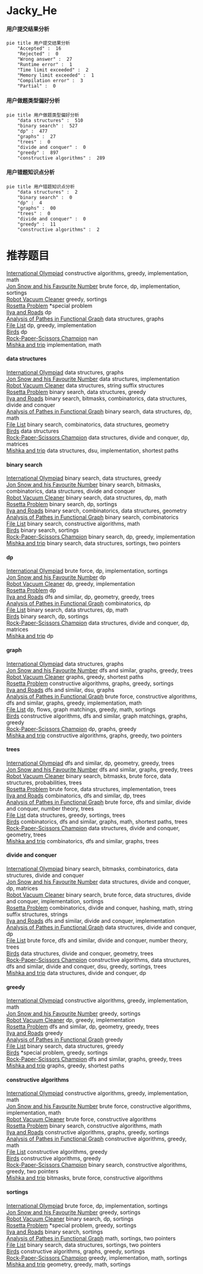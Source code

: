 # Jacky_He
<!-- tabs:start -->
#### **用户提交结果分析**

```mermaid
pie title 用户提交结果分析
    "Accepted" :  16
    "Rejected" :  0
    "Wrong answer" :  27
    "Runtime error" :  1
    "Time limit exceeded" :  2
    "Memory limit exceeded" :  1
    "Compilation error" :  3
    "Partial" :  0
```
#### **用户做题类型偏好分析**

```mermaid
pie title 用户做题类型偏好分析
    "data structures" :  510
    "binary search" :  527
    "dp" :  477
    "graphs" :  27
    "trees" :  0
    "divide and conquer" :  0
    "greedy" :  897
    "constructive algorithms" :  289
```
#### **用户错题知识点分析**

```mermaid
pie title 用户错题知识点分析
    "data structures" :  2
    "binary search" :  0
    "dp" :  4
    "graphs" :  00
    "trees" :  0
    "divide and conquer" :  0
    "greedy" :  11
    "constructive algorithms" :  2
```
<!-- tabs:end -->
# 推荐题目
[International Olympiad](http://codeforces.com/problemset/problem/662/D)		constructive algorithms,
                        greedy,
                        implementation,
                        math		  
[Jon Snow and his Favourite Number](http://codeforces.com/problemset/problem/768/C)		brute force,
                        dp,
                        implementation,
                        sortings		  
[Robot Vacuum Cleaner](http://codeforces.com/problemset/problem/922/D)		greedy,
                        sortings		  
[Rosetta Problem](http://codeforces.com/problemset/problem/656/D)		*special problem		  
[Ilya and Roads](http://codeforces.com/problemset/problem/313/D)		dp		  
[Analysis of Pathes in Functional Graph](http://codeforces.com/problemset/problem/702/E)		data structures,
                        graphs		  
[File List](http://codeforces.com/problemset/problem/174/B)		dp,
                        greedy,
                        implementation		  
[Birds](http://codeforces.com/problemset/problem/922/E)		dp		  
[Rock-Paper-Scissors Champion](http://codeforces.com/problemset/problem/1085/F)		nan		  
[Mishka and trip](http://codeforces.com/problemset/problem/703/B)		implementation,
                        math		  
<!-- tabs:start -->
#### **data structures**
[International Olympiad](http://codeforces.com/problemset/problem/702/E)		data structures,
                        graphs		  
[Jon Snow and his Favourite Number](http://codeforces.com/problemset/problem/818/D)		data structures,
                        implementation		  
[Robot Vacuum Cleaner](http://codeforces.com/problemset/problem/666/E)		data structures,
                        string suffix structures		  
[Rosetta Problem](http://codeforces.com/problemset/problem/460/C)		binary search,
                        data structures,
                        greedy		  
[Ilya and Roads](https://codeforces.com/contest/876/problem/F)		binary search,
                        bitmasks,
                        combinatorics,
                        data structures,
                        divide and conquer		  
[Analysis of Pathes in Functional Graph](http://codeforces.com/problemset/problem/573/B)		binary search,
                        data structures,
                        dp,
                        math		  
[File List](http://codeforces.com/problemset/problem/815/D)		binary search,
                        combinatorics,
                        data structures,
                        geometry		  
[Birds](http://codeforces.com/problemset/problem/377/D)		data structures		  
[Rock-Paper-Scissors Champion](http://codeforces.com/problemset/problem/750/E)		data structures,
                        divide and conquer,
                        dp,
                        matrices		  
[Mishka and trip](https://codeforces.com/contest/1483/problem/B)		data structures,
                        dsu,
                        implementation,
                        shortest paths		  
#### **binary search**
[International Olympiad](http://codeforces.com/problemset/problem/460/C)		binary search,
                        data structures,
                        greedy		  
[Jon Snow and his Favourite Number](https://codeforces.com/contest/876/problem/F)		binary search,
                        bitmasks,
                        combinatorics,
                        data structures,
                        divide and conquer		  
[Robot Vacuum Cleaner](http://codeforces.com/problemset/problem/573/B)		binary search,
                        data structures,
                        dp,
                        math		  
[Rosetta Problem](http://codeforces.com/problemset/problem/21/C)		binary search,
                        dp,
                        sortings		  
[Ilya and Roads](http://codeforces.com/problemset/problem/815/D)		binary search,
                        combinatorics,
                        data structures,
                        geometry		  
[Analysis of Pathes in Functional Graph](http://codeforces.com/problemset/problem/201/E)		binary search,
                        combinatorics		  
[File List](http://codeforces.com/problemset/problem/1426/C)		binary search,
                        constructive algorithms,
                        math		  
[Birds](http://codeforces.com/problemset/problem/1119/D)		binary search,
                        sortings		  
[Rock-Paper-Scissors Champion](http://codeforces.com/problemset/problem/1201/D)		binary search,
                        dp,
                        greedy,
                        implementation		  
[Mishka and trip](http://codeforces.com/problemset/problem/1324/D)		binary search,
                        data structures,
                        sortings,
                        two pointers		  
#### **dp**
[International Olympiad](http://codeforces.com/problemset/problem/768/C)		brute force,
                        dp,
                        implementation,
                        sortings		  
[Jon Snow and his Favourite Number](http://codeforces.com/problemset/problem/313/D)		dp		  
[Robot Vacuum Cleaner](http://codeforces.com/problemset/problem/174/B)		dp,
                        greedy,
                        implementation		  
[Rosetta Problem](http://codeforces.com/problemset/problem/922/E)		dp		  
[Ilya and Roads](http://codeforces.com/problemset/problem/814/D)		dfs and similar,
                        dp,
                        geometry,
                        greedy,
                        trees		  
[Analysis of Pathes in Functional Graph](http://codeforces.com/problemset/problem/466/D)		combinatorics,
                        dp		  
[File List](http://codeforces.com/problemset/problem/573/B)		binary search,
                        data structures,
                        dp,
                        math		  
[Birds](http://codeforces.com/problemset/problem/21/C)		binary search,
                        dp,
                        sortings		  
[Rock-Paper-Scissors Champion](http://codeforces.com/problemset/problem/750/E)		data structures,
                        divide and conquer,
                        dp,
                        matrices		  
[Mishka and trip](http://codeforces.com/problemset/problem/1250/D)		dp		  
#### **graph**
[International Olympiad](http://codeforces.com/problemset/problem/702/E)		data structures,
                        graphs		  
[Jon Snow and his Favourite Number](http://codeforces.com/problemset/problem/767/C)		dfs and similar,
                        graphs,
                        greedy,
                        trees		  
[Robot Vacuum Cleaner](http://codeforces.com/problemset/problem/545/E)		graphs,
                        greedy,
                        shortest paths		  
[Rosetta Problem](http://codeforces.com/problemset/problem/1198/C)		constructive algorithms,
                        graphs,
                        greedy,
                        sortings		  
[Ilya and Roads](http://codeforces.com/problemset/problem/1209/D)		dfs and similar,
                        dsu,
                        graphs		  
[Analysis of Pathes in Functional Graph](http://codeforces.com/problemset/problem/1487/C)		brute force,
                        constructive algorithms,
                        dfs and similar,
                        graphs,
                        greedy,
                        implementation,
                        math		  
[File List](http://codeforces.com/problemset/problem/1437/C)		dp,
                        flows,
                        graph matchings,
                        greedy,
                        math,
                        sortings		  
[Birds](http://codeforces.com/problemset/problem/1470/D)		constructive algorithms,
                        dfs and similar,
                        graph matchings,
                        graphs,
                        greedy		  
[Rock-Paper-Scissors Champion](http://codeforces.com/problemset/problem/1476/C)		dp,
                        graphs,
                        greedy		  
[Mishka and trip](http://codeforces.com/problemset/problem/1304/D)		constructive algorithms,
                        graphs,
                        greedy,
                        two pointers		  
#### **trees**
[International Olympiad](http://codeforces.com/problemset/problem/814/D)		dfs and similar,
                        dp,
                        geometry,
                        greedy,
                        trees		  
[Jon Snow and his Favourite Number](http://codeforces.com/problemset/problem/767/C)		dfs and similar,
                        graphs,
                        greedy,
                        trees		  
[Robot Vacuum Cleaner](http://codeforces.com/problemset/problem/1479/D)		binary search,
                        bitmasks,
                        brute force,
                        data structures,
                        probabilities,
                        trees		  
[Rosetta Problem](http://codeforces.com/problemset/problem/1511/C)		brute force,
                        data structures,
                        implementation,
                        trees		  
[Ilya and Roads](http://codeforces.com/problemset/problem/1499/F)		combinatorics,
                        dfs and similar,
                        dp,
                        trees		  
[Analysis of Pathes in Functional Graph](http://codeforces.com/problemset/problem/1491/E)		brute force,
                        dfs and similar,
                        divide and conquer,
                        number theory,
                        trees		  
[File List](http://codeforces.com/problemset/problem/1466/D)		data structures,
                        greedy,
                        sortings,
                        trees		  
[Birds](http://codeforces.com/problemset/problem/1495/D)		combinatorics,
                        dfs and similar,
                        graphs,
                        math,
                        shortest paths,
                        trees		  
[Rock-Paper-Scissors Champion](http://codeforces.com/problemset/problem/1303/G)		data structures,
                        divide and conquer,
                        geometry,
                        trees		  
[Mishka and trip](http://codeforces.com/problemset/problem/1454/E)		combinatorics,
                        dfs and similar,
                        graphs,
                        trees		  
#### **divide and conquer**
[International Olympiad](https://codeforces.com/contest/876/problem/F)		binary search,
                        bitmasks,
                        combinatorics,
                        data structures,
                        divide and conquer		  
[Jon Snow and his Favourite Number](http://codeforces.com/problemset/problem/750/E)		data structures,
                        divide and conquer,
                        dp,
                        matrices		  
[Robot Vacuum Cleaner](http://codeforces.com/problemset/problem/1461/D)		binary search,
                        brute force,
                        data structures,
                        divide and conquer,
                        implementation,
                        sortings		  
[Rosetta Problem](http://codeforces.com/problemset/problem/1466/G)		combinatorics,
                        divide and conquer,
                        hashing,
                        math,
                        string suffix structures,
                        strings		  
[Ilya and Roads](http://codeforces.com/problemset/problem/1490/D)		dfs and similar,
                        divide and conquer,
                        implementation		  
[Analysis of Pathes in Functional Graph](https://codeforces.com/contest/1483/problem/C)		data structures,
                        divide and conquer,
                        dp		  
[File List](http://codeforces.com/problemset/problem/1491/E)		brute force,
                        dfs and similar,
                        divide and conquer,
                        number theory,
                        trees		  
[Birds](http://codeforces.com/problemset/problem/1303/G)		data structures,
                        divide and conquer,
                        geometry,
                        trees		  
[Rock-Paper-Scissors Champion](http://codeforces.com/problemset/problem/1494/D)		constructive algorithms,
                        data structures,
                        dfs and similar,
                        divide and conquer,
                        dsu,
                        greedy,
                        sortings,
                        trees		  
[Mishka and trip](http://codeforces.com/problemset/problem/1482/E)		data structures,
                        divide and conquer,
                        dp		  
#### **greedy**
[International Olympiad](http://codeforces.com/problemset/problem/662/D)		constructive algorithms,
                        greedy,
                        implementation,
                        math		  
[Jon Snow and his Favourite Number](http://codeforces.com/problemset/problem/922/D)		greedy,
                        sortings		  
[Robot Vacuum Cleaner](http://codeforces.com/problemset/problem/174/B)		dp,
                        greedy,
                        implementation		  
[Rosetta Problem](http://codeforces.com/problemset/problem/814/D)		dfs and similar,
                        dp,
                        geometry,
                        greedy,
                        trees		  
[Ilya and Roads](https://codeforces.com/contest/1072/problem/D)		greedy		  
[Analysis of Pathes in Functional Graph](http://codeforces.com/problemset/problem/1040/A)		greedy		  
[File List](http://codeforces.com/problemset/problem/460/C)		binary search,
                        data structures,
                        greedy		  
[Birds](http://codeforces.com/problemset/problem/1346/C)		*special problem,
                        greedy,
                        sortings		  
[Rock-Paper-Scissors Champion](http://codeforces.com/problemset/problem/767/C)		dfs and similar,
                        graphs,
                        greedy,
                        trees		  
[Mishka and trip](http://codeforces.com/problemset/problem/545/E)		graphs,
                        greedy,
                        shortest paths		  
#### **constructive algorithms**
[International Olympiad](http://codeforces.com/problemset/problem/662/D)		constructive algorithms,
                        greedy,
                        implementation,
                        math		  
[Jon Snow and his Favourite Number](http://codeforces.com/problemset/problem/732/A)		brute force,
                        constructive algorithms,
                        implementation,
                        math		  
[Robot Vacuum Cleaner](http://codeforces.com/problemset/problem/1157/G)		brute force,
                        constructive algorithms		  
[Rosetta Problem](http://codeforces.com/problemset/problem/1426/C)		binary search,
                        constructive algorithms,
                        math		  
[Ilya and Roads](http://codeforces.com/problemset/problem/1198/C)		constructive algorithms,
                        graphs,
                        greedy,
                        sortings		  
[Analysis of Pathes in Functional Graph](http://codeforces.com/problemset/problem/1401/B)		constructive algorithms,
                        greedy,
                        math		  
[File List](http://codeforces.com/problemset/problem/1437/B)		constructive algorithms,
                        greedy		  
[Birds](http://codeforces.com/problemset/problem/1493/A)		constructive algorithms,
                        greedy		  
[Rock-Paper-Scissors Champion](http://codeforces.com/problemset/problem/1463/D)		binary search,
                        constructive algorithms,
                        greedy,
                        two pointers		  
[Mishka and trip](https://codeforces.com/contest/1456/problem/B)		bitmasks,
                        brute force,
                        constructive algorithms		  
#### **sortings**
[International Olympiad](http://codeforces.com/problemset/problem/768/C)		brute force,
                        dp,
                        implementation,
                        sortings		  
[Jon Snow and his Favourite Number](http://codeforces.com/problemset/problem/922/D)		greedy,
                        sortings		  
[Robot Vacuum Cleaner](http://codeforces.com/problemset/problem/21/C)		binary search,
                        dp,
                        sortings		  
[Rosetta Problem](http://codeforces.com/problemset/problem/1346/C)		*special problem,
                        greedy,
                        sortings		  
[Ilya and Roads](http://codeforces.com/problemset/problem/1119/D)		binary search,
                        sortings		  
[Analysis of Pathes in Functional Graph](http://codeforces.com/problemset/problem/1374/D)		math,
                        sortings,
                        two pointers		  
[File List](http://codeforces.com/problemset/problem/1324/D)		binary search,
                        data structures,
                        sortings,
                        two pointers		  
[Birds](http://codeforces.com/problemset/problem/1198/C)		constructive algorithms,
                        graphs,
                        greedy,
                        sortings		  
[Rock-Paper-Scissors Champion](http://codeforces.com/problemset/problem/1106/C)		greedy,
                        implementation,
                        math,
                        sortings		  
[Mishka and trip](https://codeforces.com/contest/1496/problem/C)		geometry,
                        greedy,
                        math,
                        sortings		  
<!-- tabs:end -->
